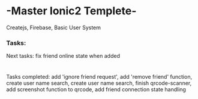 # -Master Ionic2 Templete-
Createjs, Firebase, Basic User System

### Tasks:
Next tasks: fix friend online state when added
#
Tasks completed: add 'ignore friend request', add 'remove friend' function, create user name search, create user name search, finish qrcode-scanner, add screenshot function to qrcode, add friend connection state handling